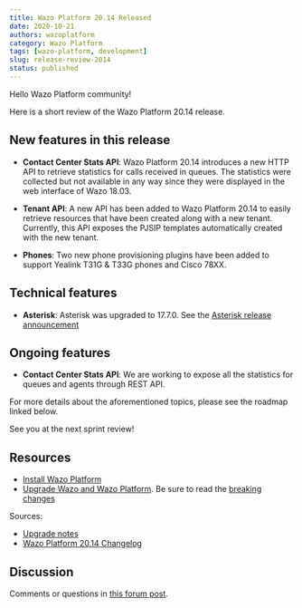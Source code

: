 ```yaml
---
title: Wazo Platform 20.14 Released
date: 2020-10-21
authors: wazoplatform
category: Wazo Platform
tags: [wazo-platform, development]
slug: release-review-2014
status: published
---
```


Hello Wazo Platform community!

Here is a short review of the Wazo Platform 20.14 release.

## New features in this release

- **Contact Center Stats API**: Wazo Platform 20.14 introduces a new HTTP API to retrieve statistics for calls received in queues. The statistics were collected but not available in any way since they were displayed in the web interface of Wazo 18.03.

- **Tenant API**: A new API has been added to Wazo Platform 20.14 to easily retrieve resources that have been created along with a new tenant. Currently, this API exposes the PJSIP templates automatically created with the new tenant.

- **Phones**: Two new phone provisioning plugins have been added to support Yealink T31G & T33G phones and Cisco 78XX.

## Technical features

- **Asterisk**: Asterisk was upgraded to 17.7.0. See the [Asterisk release announcement](https://www.asterisk.org/asterisk-news/asterisk-17-7-0-now-available/)

## Ongoing features

- **Contact Center Stats API**: We are working to expose all the statistics for queues and agents through REST API.

For more details about the aforementioned topics, please see the roadmap linked below.

See you at the next sprint review!

<!-- truncate -->

## Resources

- [Install Wazo Platform](https://wazo-platform.org/use-cases)
- [Upgrade Wazo and Wazo Platform](/uc-doc/upgrade/). Be sure to read the [breaking changes](/uc-doc/upgrade/upgrade_notes#20-14)

Sources:

- [Upgrade notes](/uc-doc/upgrade/upgrade_notes#20-14)
- [Wazo Platform 20.14 Changelog](https://wazo-dev.atlassian.net/issues/?jql=project%3DWAZO%20AND%20fixVersion%3D20.14)

## Discussion

Comments or questions in [this forum post](https://wazo-platform.discourse.group/t/blog-wazo-platform-20-14-released).
